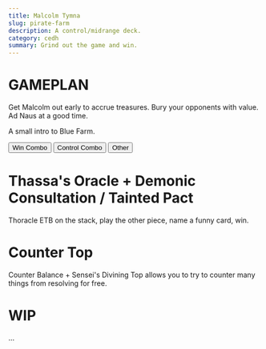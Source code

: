 ```yaml
---
title: Malcolm Tymna
slug: pirate-farm
description: A control/midrange deck.
category: cedh
summary: Grind out the game and win.
---
```


<h1 class="text-2xl text-violet-400"> GAMEPLAN </h1>

Get Malcolm out early to accrue treasures. Bury your opponents with value. 
Ad Naus at a good time.

A small intro to Blue Farm.

<div class="tab overflow-hidden my-2">
  <button class="tablinks border border-black p-1" onclick="openTab(event, 'Combo')">Win Combo</button>
  <button class="tablinks border border-black p-1" onclick="openTab(event, 'Control')">Control Combo</button>
  <button class="tablinks border border-black p-1" onclick="openTab(event, 'Other')">Other</button>
</div>

<div id="Combo" class="tabcontent border border-solid border-stone-600 p-4">
    <h1 class="text-xl text-purple-400 mb-2"> Thassa's Oracle + Demonic Consultation / Tainted Pact </h1>
    <div>
        Thoracle ETB on the stack, play the other piece, name a funny card, win.
    </div>
</div>

<div id="Control" class="tabcontent hidden border border-solid border-stone-600 p-4">
    <h1 class="text-2xl text-purple-400 mb-2"> Counter Top </h1>
    <div>
        Counter Balance + Sensei's Divining Top allows you to try to counter many things from resolving for free.
    </div>
</div>

<div id="Other" class="tabcontent hidden border border-solid border-stone-600 p-4">
  <h1 class="text-2xl text-purple-400mb-2"> WIP</h1>
  <p>...</p>
</div>

<script type="text/javascript">     
    function openTab(evt, tabName) {

    let i, tabcontent, tablinks;

    tabcontent = document.getElementsByClassName("tabcontent");
    for (i = 0; i < tabcontent.length; i++) {
        tabcontent[i].style.display = "none";
    }

    tablinks = document.getElementsByClassName("tablinks");
    for (i = 0; i < tablinks.length; i++) {
        tablinks[i].className = tablinks[i].className.replace(" active", "");
    }

    document.getElementById(tabName).style.display = "block";
    evt.currentTarget.className += " active";
    }
</script>